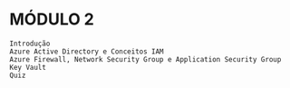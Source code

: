 # MÓDULO 2

    Introdução
    Azure Active Directory e Conceitos IAM
    Azure Firewall, Network Security Group e Application Security Group
    Key Vault
    Quiz

